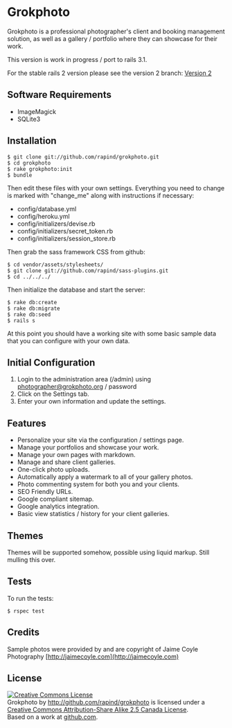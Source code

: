 Grokphoto
=========

Grokphoto is a professional photographer's client and booking management solution, as well as a gallery / portfolio where they can showcase for their work.

This version is work in progress / port to rails 3.1.

For the stable rails 2 version please see the version 2 branch:
[Version 2](https://github.com/rapind/grokphoto/tree/v2.0)


Software Requirements
---------------------

* ImageMagick
* SQLite3

Installation
------------

    $ git clone git://github.com/rapind/grokphoto.git
    $ cd grokphoto
    $ rake grokphoto:init
    $ bundle

Then edit these files with your own settings. Everything you need to change is marked with "change_me" along with instructions if necessary:

*  config/database.yml
*  config/heroku.yml
*  config/initializers/devise.rb
*  config/initializers/secret_token.rb
*  config/initializers/session_store.rb

Then grab the sass framework CSS from github:

    $ cd vendor/assets/stylesheets/
    $ git clone git://github.com/rapind/sass-plugins.git
    $ cd ../../../
    
Then initialize the database and start the server:

    $ rake db:create
    $ rake db:migrate
    $ rake db:seed
    $ rails s

At this point you should have a working site with some basic sample data that you can configure with your own data.

Initial Configuration
---------------------

1. Login to the administration area (/admin) using photographer@grokphoto.org / password
2. Click on the Settings tab.
3. Enter your own information and update the settings.

Features
--------

* Personalize your site via the configuration / settings page.
* Manage your portfolios and showcase your work.
* Manage your own pages with markdown.
* Manage and share client galleries.
* One-click photo uploads.
* Automatically apply a watermark to all of your gallery photos.
* Photo commenting system for both you and your clients.
* SEO Friendly URLs.
* Google compliant sitemap.
* Google analytics integration.
* Basic view statistics / history for your client galleries.

Themes
------

Themes will be supported somehow, possible using liquid markup. Still mulling this over.

Tests
-----

To run the tests:

    $ rspec test


Credits
-------

Sample photos were provided by and are copyright of Jaime Coyle Photography [http://jaimecoyle.com](http://jaimecoyle.com)


License
-------

<a rel="license" href="http://creativecommons.org/licenses/by-sa/2.5/ca/"><img alt="Creative Commons License" style="border-width:0" src="http://i.creativecommons.org/l/by-sa/2.5/ca/88x31.png" /></a><br /><span xmlns:dc="http://purl.org/dc/elements/1.1/" href="http://purl.org/dc/dcmitype/InteractiveResource" property="dc:title" rel="dc:type">Grokphoto</span> by <a xmlns:cc="http://creativecommons.org/ns#" href="http://github.com/rapind/grokphoto" property="cc:attributionName" rel="cc:attributionURL">http://github.com/rapind/grokphoto</a> is licensed under a <a rel="license" href="http://creativecommons.org/licenses/by-sa/2.5/ca/">Creative Commons Attribution-Share Alike 2.5 Canada License</a>.<br />Based on a work at <a xmlns:dc="http://purl.org/dc/elements/1.1/" href="http://github.com/rapind/grokphoto" rel="dc:source">github.com</a>.
